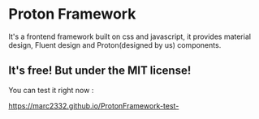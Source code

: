 <h1>Proton Framework</h1>
<p>It's a frontend framework built on css and javascript, it provides material design, Fluent design and Proton(designed by us) components.
</p>

<h2>It's free! But under the MIT license! </h2>
<p>You can test it right now : </p>
<p><a href="https://marc2332.github.io/ProtonFramework-test-">https://marc2332.github.io/ProtonFramework-test-</a></p>

